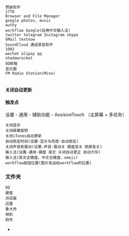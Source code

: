 
```
预装软件
1776
Browser and File Manager
google photos, music
authy
workflow Google(启用中文输入法)
twitter telegram Instagram skype
GMail textnow
SoundCloud 通话录音软件
1992
wechat alipay qq
shadowrocket
QQ邮箱
音乐圈
FM Radio Station(Mino)


```

#### 关闭自动更新

#### 触发点

设置 - 通用 - 辅助功能 - AssisiveTouch （主屏幕 + 多任务）
```
关闭蓝牙
关闭屏幕旋转
关闭iTunes自动更新
自动锁定时间(设置-显示与亮度-自动锁定)
关闭声音和震动(设置-声音-震动关 键盘音关 锁屏音关)
输入法(设置-通用-键盘 英文 关闭自动更正 自动大写)
输入法(英文全键盘、中文全键盘、emoji)
workflow按钮位置(图片发送给workflow的位置)
```

### 文件夹
```
QQ
硬盘
浏览器
迅雷
鲁大师
相机
附件
```


-
